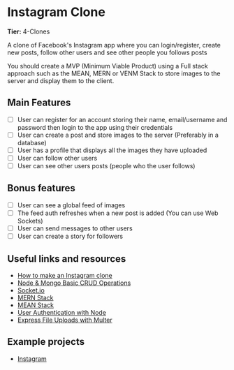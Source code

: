 # Instagram Clone

**Tier:** 4-Clones

A clone of Facebook's Instagram app where you can login/register, create new posts, follow other users and see other people you follows posts

You should create a MVP (Minimum Viable Product) using a Full stack approach such as the MEAN, MERN or VENM Stack to store images to the server and display them to the client.

## Main Features

- [ ] User can register for an account storing their name, email/username and password then login to the app using their credentials
- [ ] User can create a post and store images to the server (Preferably in a database)
- [ ] User has a profile that displays all the images they have uploaded
- [ ] User can follow other users
- [ ] User can see other users posts (people who the user follows)

## Bonus features

- [ ] User can see a global feed of images
- [ ] The feed auth refreshes when a new post is added (You can use Web Sockets)
- [ ] User can send messages to other users
- [ ] User can create a story for followers

## Useful links and resources

- [How to make an Instagram clone](https://www.youtube.com/watch?v=9dRSNQe7PWw)
- [Node & Mongo Basic CRUD Operations](https://codeburst.io/writing-a-crud-app-with-node-js-and-mongodb-e0827cbbdafb)
- [Socket.io](https://socket.io)
- [MERN Stack](http://mern.io/)
- [MEAN Stack](http://mean.io/)
- [User Authentication with Node](https://medium.com/silibrain/using-passport-bcrypt-for-full-stack-app-user-authentication-fe30a013604e)
- [Express File Uploads with Multer](https://scotch.io/tutorials/express-file-uploads-with-multer)

## Example projects

- [Instagram](https://www.instagram.com/)
